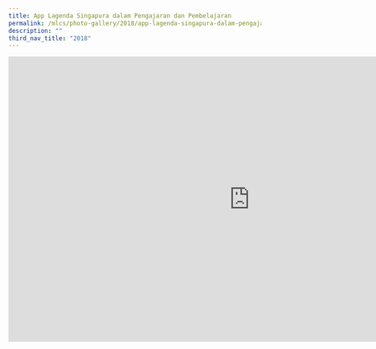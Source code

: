 ```yaml
---
title: App Lagenda Singapura dalam Pengajaran dan Pembelajaran
permalink: /mlcs/photo-gallery/2018/app-lagenda-singapura-dalam-pengajaran-dan-pembelajaran/
description: ""
third_nav_title: "2018"
---
```

<iframe allowfullscreen="true" height="569" width="960" frameborder="0" src="https://docs.google.com/presentation/d/e/2PACX-1vSd5o601zgpdX9FyKW1QD4KkvgRzHW5JhC99Nm_wpVOoQmsDHArAlBShQcvK06CtkuOUVaAPGWfTVgB/embed?start=false&amp;loop=false&amp;delayms=3000"></iframe>